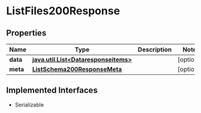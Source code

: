 

# ListFiles200Response


## Properties

Name | Type | Description | Notes
------------ | ------------- | ------------- | -------------
**data** | [**java.util.List&lt;Dataresponseitems&gt;**](Dataresponseitems.md) |  |  [optional]
**meta** | [**ListSchema200ResponseMeta**](ListSchema200ResponseMeta.md) |  |  [optional]


## Implemented Interfaces

* Serializable



